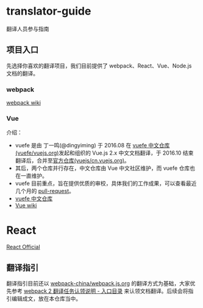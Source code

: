 # translator-guide
翻译人员参与指南


## 项目入口

先选择你喜欢的翻译项目，我们目前提供了 webpack、React、Vue、Node.js 文档的翻译。

### webpack

[webpack wiki](https://github.com/webpack-china/webpack.js.org/wiki)

### Vue

介绍：

* vuefe 是由 丁一鸣(@dingyiming) 于 2016.08 在 [vuefe 中文仓库(vuefe/vuejs.org)](https://github.com/vuefe/vuejs.org)发起和组织的 Vue.js 2.x 中文文档翻译，于 2016.10 结束翻译后，合并至[官方仓库(vuejs/cn.vuejs.org)](https://github.com/vuejs/cn.vuejs.org)。
* 其后，两个仓库并行存在，中文仓库由 Vue 中文社区维护，而 vuefe 仓库也在一直维护。
* vuefe 目前重点，旨在提供优质的审校，具体我们的工作成果，可以查看最近几个月的 [pull-request](https://github.com/vuefe/vuejs.org/pulls)。
* [vuefe 中文仓库](https://github.com/vuefe/vuejs.org)
* [Vue wiki](https://github.com/vuefe/vuejs.org/wiki)

# React

[React Official](https://github.com/docschina/react)


## 翻译指引
翻译指引目前还以 [webpack-china/webpack.js.org](https://github.com/webpack-china/webpack.js.org/) 的翻译方式为基础，大家优先参考 [webpack 2 翻译任务认领说明 - 入口目录](https://github.com/webpack-china/webpack.js.org/issues/17) 来认领文档翻译。后续会将指引编辑成文，放在本仓库当中。
